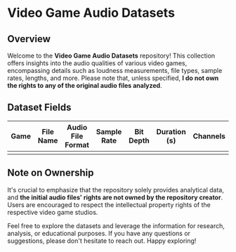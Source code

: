 # Video Game Audio Datasets

## Overview
Welcome to the **Video Game Audio Datasets** repository! This collection offers insights into the audio qualities of various video games, encompassing details such as loudness measurements, file types, sample rates, lengths, and more. Please note that, unless specified, **I do not own the rights to any of the original audio files analyzed**.

## Dataset Fields
| Game | File Name | Audio File Format | Sample Rate | Bit Depth | Duration (s) | Channels | Integrated | Dynamic Range | True Peak | Max Short-Term | Max Momentary |
|------|-----------|-------------------|-------------|-----------|--------------|----------|------------|---------------|-----------|----------------|---------------|
|      |           |                   |             |           |              |          |            |               |           |                |               |

## Note on Ownership
It's crucial to emphasize that the repository solely provides analytical data, and **the initial audio files' rights are not owned by the repository creator**. Users are encouraged to respect the intellectual property rights of the respective video game studios.

Feel free to explore the datasets and leverage the information for research, analysis, or educational purposes. If you have any questions or suggestions, please don't hesitate to reach out. Happy exploring!
